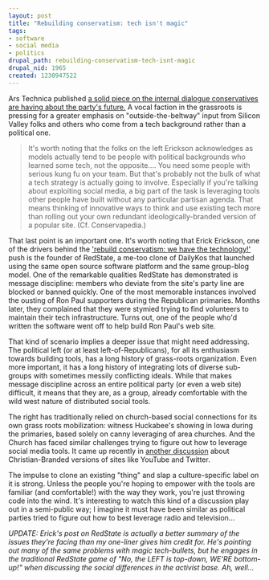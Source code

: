 ```yaml
--- 
layout: post
title: "Rebuilding conservatism: tech isn't magic"
tags: 
- software
- social media
- politics
drupal_path: rebuilding-conservatism-tech-isnt-magic
drupal_nid: 1965
created: 1230947522
---
```

Ars Technica published <a href="http://arstechnica.com/journals/law.ars/2009/01/02/reinventing-conservatism-one-tweet-at-a-time">a solid piece on the internal dialogue conservatives are having about the party's future.</a> A vocal faction in the grassroots is pressing for a greater emphasis on "outside-the-beltway" input from Silicon Valley folks and others who come from a tech background rather than a political one. 

<blockquote>It's worth noting that the folks on the left Erickson acknowledges as models actually tend to be people with political backgrounds who learned some tech, not the opposite.... You need some people with serious kung fu on your team. But that's probably not the bulk of what a tech strategy is actually going to involve. Especially if you're talking about exploiting social media, a big part of the task is leveraging tools other people have built without any particular partisan agenda. That means thinking of innovative ways to think and use existing tech more than rolling out your own redundant ideologically-branded version of a popular site. (Cf. Conservapedia.)</blockquote>

That last point is an important one. It's worth noting that Erick Erickson, one of the drivers behind the <a href="http://www.redstate.com/erick/2008/12/25/rebuilding-the-party-the-technology/">'rebuild conservatism: we have the technology!'</a> push is the founder of RedState, a me-too clone of DailyKos that launched using the same open source software platform and the same group-blog model. One of the remarkable qualities RedState has demonstrated is message discipline: members who deviate from the site's party line are blocked or banned quickly. One of the most memorable instances involved the ousting of Ron Paul supporters during the Republican primaries. Months later, they complained that they were stymied trying to find volunteers to maintain their tech infrastructure. Turns out, one of the people who'd written the software went off to help build Ron Paul's web site.

That kind of scenario implies a deeper issue that might need addressing. The political left (or at least left-of-Republicans), for all its enthusiasm towards building tools, has a long history of grass-roots organization. Even more important, it has a long history of integrating lots of diverse sub-groups with sometimes messily conflicting ideals. While that makes message discipline across an entire political party (or even a web site) difficult, it means that they are, as a group, already comfortable with the wild west nature of distributed social tools.

The right has traditionally relied on church-based social connections for its own grass roots mobilization: witness Huckabee's showing in Iowa during the primaries, based solely on canny leveraging of area churches. And the Church has faced similar challenges trying to figure out how to leverage social media tools. It came up recently in <a href="http://geeksandgod.com/forums/geeks-god-feedback/geeksandgodcom-website-feedback/godtube">another discussion</a> about Christian-Branded versions of sites like YouTube and Twitter.

The impulse to clone an existing "thing" and slap a culture-specific label on it is strong. Unless the people you're hoping to empower with the tools are familiar (and comfortable!) with the way they work, you're just throwing code into the wind. It's interesting to watch this kind of a discussion play out in a semi-public way; I imagine it must have been similar as political parties tried to figure out how to best leverage radio and television...

<em>UPDATE: Erick's post on RedState is actually a better summary of the issues they're facing than my one-liner gives him credit for. He's pointing out many of the same problems with magic tech-bullets, but he engages in the traditional RedState game of "No, the LEFT is top-down, WE'RE bottom-up!" when discussing the social differences in the activist base. Ah, well...</em>
